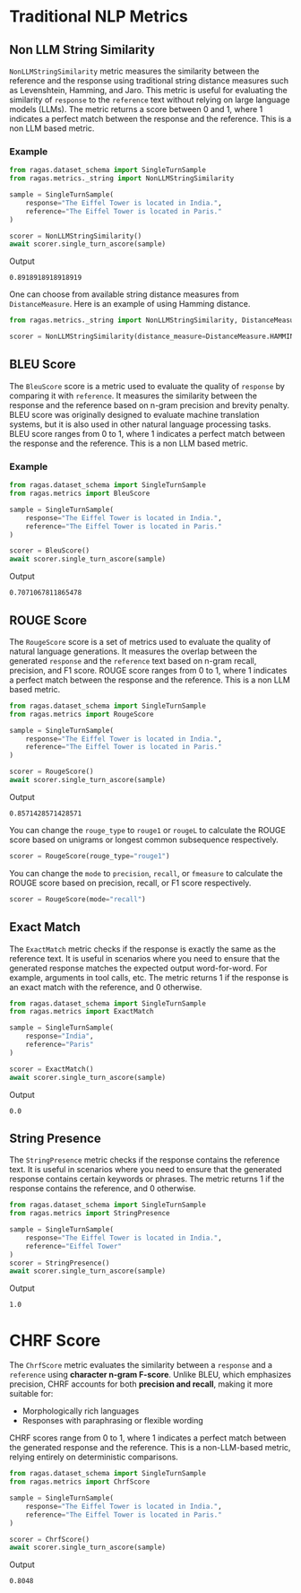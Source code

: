 # Traditional NLP Metrics

## Non LLM String Similarity

`NonLLMStringSimilarity` metric measures the similarity between the reference and the response using traditional string distance measures such as Levenshtein, Hamming, and Jaro. This metric is useful for evaluating the similarity of `response` to the `reference` text without relying on large language models (LLMs). The metric returns a score between 0 and 1, where 1 indicates a perfect match between the response and the reference. This is a non LLM based metric.

### Example
```python
from ragas.dataset_schema import SingleTurnSample
from ragas.metrics._string import NonLLMStringSimilarity

sample = SingleTurnSample(
    response="The Eiffel Tower is located in India.",
    reference="The Eiffel Tower is located in Paris."
)

scorer = NonLLMStringSimilarity()
await scorer.single_turn_ascore(sample)
```
Output
```
0.8918918918918919
```

One can choose from available string distance measures from `DistanceMeasure`. Here is an example of using Hamming distance.

```python
from ragas.metrics._string import NonLLMStringSimilarity, DistanceMeasure

scorer = NonLLMStringSimilarity(distance_measure=DistanceMeasure.HAMMING)
```


## BLEU Score

The `BleuScore` score is a metric used to evaluate the quality of `response` by comparing it with `reference`. It measures the similarity between the response and the reference based on n-gram precision and brevity penalty. BLEU score was originally designed to evaluate machine translation systems, but it is also used in other natural language processing tasks. BLEU score ranges from 0 to 1, where 1 indicates a perfect match between the response and the reference. This is a non LLM based metric.

### Example
```python
from ragas.dataset_schema import SingleTurnSample
from ragas.metrics import BleuScore

sample = SingleTurnSample(
    response="The Eiffel Tower is located in India.",
    reference="The Eiffel Tower is located in Paris."
)

scorer = BleuScore()
await scorer.single_turn_ascore(sample)
```
Output
```
0.7071067811865478
```


## ROUGE Score

The `RougeScore` score is a set of metrics used to evaluate the quality of natural language generations. It measures the overlap between the generated `response` and the `reference` text based on n-gram recall, precision, and F1 score. ROUGE score ranges from 0 to 1, where 1 indicates a perfect match between the response and the reference. This is a non LLM based metric.

```python
from ragas.dataset_schema import SingleTurnSample
from ragas.metrics import RougeScore

sample = SingleTurnSample(
    response="The Eiffel Tower is located in India.",
    reference="The Eiffel Tower is located in Paris."
)

scorer = RougeScore()
await scorer.single_turn_ascore(sample)
```
Output
```
0.8571428571428571
```

You can change the `rouge_type` to `rouge1` or `rougeL` to calculate the ROUGE score based on unigrams or longest common subsequence respectively.

```python
scorer = RougeScore(rouge_type="rouge1")
```

You can change the `mode` to `precision`, `recall`, or `fmeasure` to calculate the ROUGE score based on precision, recall, or F1 score respectively.

```python
scorer = RougeScore(mode="recall")
```

## Exact Match
The `ExactMatch` metric checks if the response is exactly the same as the reference text. It is useful in scenarios where you need to ensure that the generated response matches the expected output word-for-word. For example, arguments in tool calls, etc. The metric returns 1 if the response is an exact match with the reference, and 0 otherwise.

```python
from ragas.dataset_schema import SingleTurnSample
from ragas.metrics import ExactMatch

sample = SingleTurnSample(
    response="India",
    reference="Paris"
)

scorer = ExactMatch()
await scorer.single_turn_ascore(sample)
```
Output
```
0.0
```

## String Presence
The `StringPresence` metric checks if the response contains the reference text. It is useful in scenarios where you need to ensure that the generated response contains certain keywords or phrases. The metric returns 1 if the response contains the reference, and 0 otherwise.

```python
from ragas.dataset_schema import SingleTurnSample
from ragas.metrics import StringPresence

sample = SingleTurnSample(
    response="The Eiffel Tower is located in India.",
    reference="Eiffel Tower"
)
scorer = StringPresence()
await scorer.single_turn_ascore(sample)
```
Output
```
1.0
```

# CHRF Score

The `ChrfScore` metric evaluates the similarity between a `response` and a `reference` using **character n-gram F-score**. Unlike BLEU, which emphasizes precision, CHRF accounts for both **precision and recall**, making it more suitable for:

- Morphologically rich languages
- Responses with paraphrasing or flexible wording

CHRF scores range from 0 to 1, where 1 indicates a perfect match between the generated response and the reference. This is a non-LLM-based metric, relying entirely on deterministic comparisons.

```python
from ragas.dataset_schema import SingleTurnSample
from ragas.metrics import ChrfScore

sample = SingleTurnSample(
    response="The Eiffel Tower is located in India.",
    reference="The Eiffel Tower is located in Paris."
)

scorer = ChrfScore()
await scorer.single_turn_ascore(sample)
```
Output
```
0.8048
```
